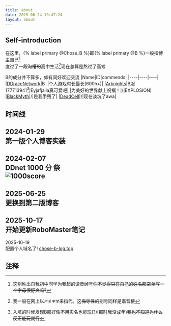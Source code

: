 ```yaml
---
title: about
date: 2025-06-24 19:47:24
layout: about
---
```

## Self-introduction
在这里，{% label primary @Chose_B %}即{% label primary @B %}一般指博主自己[^1]  
度过了一段~~沟槽的~~高中生活[^2]现在总算是熬过了高考

B的成分并不算多，如有同好欢迎交流
|Name|ID|commends|
|----|----|----|
|[DDraceNetwork](https://ddnet.org/players/B-32--32--32--46-/)|B   .|个人游戏时长最长(600h+)|
|[Arknights](https://ak.hypergryph.com/#index)|B服177713941[^3]|Eyjafjalla真可爱吧|
|为美好的世界献上祝福！|/|EXPLOSION|
|[BlackMyth](https://store.steampowered.com/app/2358720/_/)|/|是我手残了|
|[DeadCell](https://store.steampowered.com/app/588650/Dead_Cells/)|/|现在淡坑了awa|


## 时间线
2024-01-29  
第一版个人博客实装  
---
2024-02-07  
DDnet 1000 分 祭  
![1000score](/img/about/1000score.png)  
---
2025-06-25  
更换到第二版博客
---
2025-10-17  
开始更新RoboMaster笔记
---
2025-10-19  
配置个人域名了!
[chose-b-log.top](chose-b-log.top)

## 注释
[^1]: 这别称出自我初中同学为我起的谐音绰号~~你不觉得只在自己的姓名那空单写一个字母很舒爽吗?~~  

[^2]: 我一般在网上以`卢关中学`来指代。这~~侮辱性的~~别号同样是谐音梗

[^3]: 入坑的时候发现B服好像不用实名也能玩(?)(那时我没成年)~~我也不知道为什么反正能玩就行~~